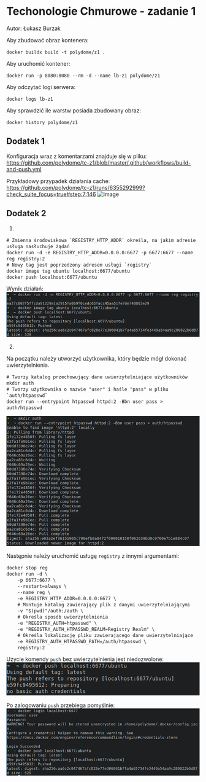 # Techonologie Chmurowe - zadanie 1
Autor: Łukasz Burzak

Aby zbudować obraz kontenera:
```shell
docker buildx build -t polydome/z1 .
```

Aby uruchomić kontener:
```shell
docker run -p 8080:8080 --rm -d --name lb-z1 polydome/z1
```

Aby odczytać logi serwera:
```shell
docker logs lb-z1
```

Aby sprawdzić ile warstw posiada zbudowany obraz:
```shell
docker history polydome/z1
```

## Dodatek 1
Konfiguracja wraz z komentarzami znajduje się w pliku:
<br>https://github.com/polydome/tc-z1/blob/master/.github/workflows/build-and-push.yml

Przykładowy przypadek działania cache: <br>
https://github.com/polydome/tc-z1/runs/6355292999?check_suite_focus=true#step:7:146
![image](https://user-images.githubusercontent.com/36395038/167457450-53b8c190-9777-4ba6-8917-54244e6370ee.png)

## Dodatek 2
1.
```shell
# Zmienna środowiskowa `REGISTRY_HTTP_ADDR` określa, na jakim adresie usługa nasłuchuje żądań
docker run -d -e REGISTRY_HTTP_ADDR=0.0.0.0:6677 -p 6677:6677 --name reg registry:2
# Nowy tag jest poprzedzony adresem usługi `registry`
docker image tag ubuntu localhost:6677/ubuntu
docker push localhost:6677/ubuntu
```

Wynik działań:
![Wynik działań](assets/d1.png)

2.
Na początku należy utworzyć użytkownika, który będzie mógł dokonać uwierzytelnienia.
```shell
# Tworzy katalog przechowujący dane uwierzytelniające użytkowników
mkdir auth
# Tworzy użytkownika o nazwie "user" i haśle "pass" w pliku `auth/htpasswd`
docker run --entrypoint htpasswd httpd:2 -Bbn user pass > auth/htpasswd
```
![Tworzenie użytkownika](assets/d2_setup_user.png)

Następnie należy uruchomić usługę `registry` z innymi argumentami:
```shell
docker stop reg
docker run -d \
	-p 6677:6677 \
	--restart=always \
	--name reg \
	-e REGISTRY_HTTP_ADDR=0.0.0.0:6677 \
	# Montuje katalog zawierający plik z danymi uwierzytelniającymi
	-v "$(pwd)"/auth:/auth \
	# Określa sposób uwierzytelnienia
	-e "REGISTRY_AUTH=htpasswd" \
	-e "REGISTRY_AUTH_HTPASSWD_REALM=Registry Realm" \
	# Określa lokalizację pliku zawierającego dane uwierzytelniające
	-e REGISTRY_AUTH_HTPASSWD_PATH=/auth/htpasswd \
	registry:2
```

Użycie komendy `push` bez uwierzytelnienia jest niedozwolone:
![Nieudana próba](assets/d2_auth_fail.png)

Po zalogowaniu `push` przebiega pomyślnie:
![Udana próba](assets/d2_auth_success.png)
